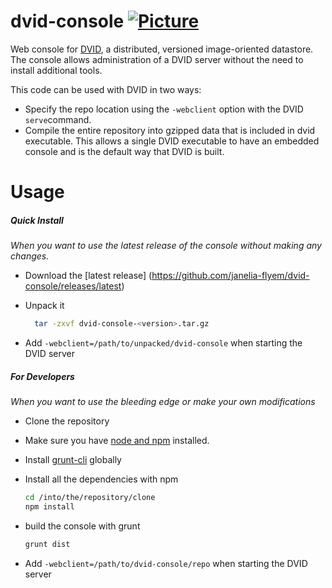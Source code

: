 dvid-console [![Picture](https://raw.github.com/janelia-flyem/janelia-flyem.github.com/master/images/jfrc_grey_180x40.png)](http://www.janelia.org)
=============

Web console for [DVID](https://github.com/janelia-flyem/dvid), a distributed, versioned
image-oriented datastore.  The console allows administration of a DVID server without the need to install
additional tools.

This code can be used with DVID in two ways:
* Specify the repo location using the `-webclient` option with the DVID `serve`command.
* Compile the entire repository into gzipped data that is included in dvid executable.  This
allows a single DVID executable to have an embedded console and is the default way that DVID
is built.

Usage
==============

##### Quick Install
*When you want to use the latest release of the console without making any changes.*
* Download the [latest release] (https://github.com/janelia-flyem/dvid-console/releases/latest)
* Unpack it

  ```bash
    tar -zxvf dvid-console-<version>.tar.gz
  ```
* Add `-webclient=/path/to/unpacked/dvid-console` when starting the DVID server


##### For Developers
*When you want to use the bleeding edge or make your own modifications*
* Clone the repository
* Make sure you have [node and npm](https://nodejs.org/) installed.
* Install [grunt-cli](http://gruntjs.com/getting-started) globally
* Install all the dependencies with npm

  ```bash 
  cd /into/the/repository/clone
  npm install
  ```
* build the console with grunt

  ```bash
  grunt dist
  ```
* Add `-webclient=/path/to/dvid-console/repo` when starting the DVID server  
  
  
